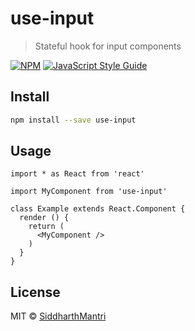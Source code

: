 # use-input

> Stateful hook for input components

[![NPM](https://img.shields.io/npm/v/use-input.svg)](https://www.npmjs.com/package/use-input) [![JavaScript Style Guide](https://img.shields.io/badge/code_style-standard-brightgreen.svg)](https://standardjs.com)

## Install

```bash
npm install --save use-input
```

## Usage

```tsx
import * as React from 'react'

import MyComponent from 'use-input'

class Example extends React.Component {
  render () {
    return (
      <MyComponent />
    )
  }
}
```

## License

MIT © [SiddharthMantri](https://github.com/SiddharthMantri)
